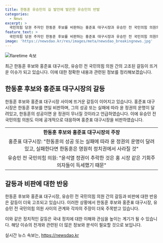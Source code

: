 ```yaml
---
title: 한동훈 유승민의 길 발언에 발끈한 유승민의 반발
categories:
  - News
excerpt: >
  국민의힘 당권 주자인 한동훈 후보를 비판하는 홍준표 대구시장과 유승민 전 국민의힘 의원의 공방이 이어지고 있다. 홍시장은 한 후보를 비난하면서 그의 성공은 윤 정권의 몰락을 야기할 것이라며, 실패할 경우 한 후보는 영원히 정치에서 사라질 것이라고 주장하고 있다. 이에 유 전 의원은 홍 시장을 기회주의자로 비판하며, 신랄한 반응을 보였다. 또한, 홍 시장은 한 후보와 진중권 교수를 비난하면서, 당이 얼치기들에게 휘둘리고 있다고 지적했다.
feature_text: >
  국민의힘 당권 주자인 한동훈 후보를 비판하는 홍준표 대구시장과 유승민 전 국민의힘 의원의 공방이 이어지고 있다. 홍시장은 한 후보를 비난하면서 그의 성공은 윤 정권의 몰락을 야기할 것이라며, 실패할 경우 한 후보는 영원히 정치에서 사라질 것이라고 주장하고 있다. 이에 유 전 의원은 홍 시장을 기회주의자로 비판하며, 신랄한 반응을 보였다. 또한, 홍 시장은 한 후보와 진중권 교수를 비난하면서, 당이 얼치기들에게 휘둘리고 있다고 지적했다.
image: 'https://newsdao.kr/res/images/meta/newsdao_breakingnews.jpg'
---
```


<p><img src="https://newsdao.kr/res/images/meta/newsdao_breakingnews.jpg" alt="flaretime 속보" /></p>

<p>최근 한동훈 후보와 홍준표 대구시장, 유승민 전 국민의힘 의원 간의 고조된 갈등이 뜨거운 이슈가 되고 있습니다. 이에 대한 정확한 내용과 관련된 정보를 정리해보겠습니다.</p>

<h2 data-ke-size="size26">한동훈 후보와 홍준표 대구시장의 갈등</h2>

<p data-ke-size="size16">한동훈 후보와 홍준표 대구시장 사이에 뜨거운 갈등이 이어지고 있습니다. 홍준표 대구시장은 한동훈 후보를 연일 비판하며, 그의 성공 또는 실패에 따라 윤 정권의 운명이 달려있고, 한동훈의 성공이면 윤 정권이 무너질 것이라고 언급하였습니다. 이에 유승민 전 국민의힘 의원도 이에 공개적으로 대응하며 홍준표 대구시장을 비판하였습니다.</p>

<table>
  <tr>
    <td style="text-align: center; height: 17px;"><b>한동훈 후보와 홍준표 대구시장의 주장</b></td>
  </tr>
  <tr>
    <td style="text-align: center; height: 17px;">홍준표 대구시장: "한동훈의 성공 또는 실패에 따라 윤 정권의 운명이 달려있고, 실패한다면 한동훈은 영원히 정치권에서 사라질 것"</td>
  </tr>
  <tr>
    <td style="text-align: center; height: 17px;">유승민 전 국민의힘 의원: "윤석열 정권이 추락한 것은 홍 시장 같은 기회주의자들이 득세했기 때문"</td>
  </tr>
</table>

<h2 data-ke-size="size26">갈등과 비판에 대한 반응</h2>

<p data-ke-size="size16">한동훈 후보와 홍준표 대구시장, 유승민 전 국민의힘 의원 간의 갈등과 비판에 대한 반응은 갈등이 더욱 고조되고 있습니다. 이러한 상황에서 한동훈 후보와 홍준표 대구시장, 유승민 전 국민의힘 의원 사이의 관계와 각자의 주장이 더욱 주목받고 있습니다.</p>

<p>이와 같은 정치적인 갈등은 국내 정치에 대한 이해와 관심을 높이는 계기가 될 수 있습니다. 해당 이슈의 전개와 관련된 더 많은 정보와 분석이 필요할 것으로 보입니다.</p>
실시간 뉴스 속보는, <a href="https://newsdao.kr" rel="dofollow">https://newsdao.kr</a>


